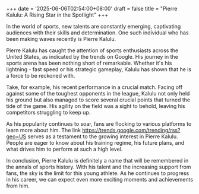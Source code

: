 +++
date = '2025-06-06T02:54:00+08:00'
draft = false
title = "Pierre Kalulu: A Rising Star in the Spotlight"
+++

In the world of sports, new talents are constantly emerging, captivating audiences with their skills and determination. One such individual who has been making waves recently is Pierre Kalulu. 

Pierre Kalulu has caught the attention of sports enthusiasts across the United States, as indicated by the trends on Google. His journey in the sports arena has been nothing short of remarkable. Whether it's his lightning - fast speed or his strategic gameplay, Kalulu has shown that he is a force to be reckoned with. 

Take, for example, his recent performance in a crucial match. Facing off against some of the toughest opponents in the league, Kalulu not only held his ground but also managed to score several crucial points that turned the tide of the game. His agility on the field was a sight to behold, leaving his competitors struggling to keep up. 

As his popularity continues to soar, fans are flocking to various platforms to learn more about him. The link https://trends.google.com/trending/rss?geo=US serves as a testament to the growing interest in Pierre Kalulu. People are eager to know about his training regime, his future plans, and what drives him to perform at such a high level. 

In conclusion, Pierre Kalulu is definitely a name that will be remembered in the annals of sports history. With his talent and the increasing support from fans, the sky is the limit for this young athlete. As he continues to progress in his career, we can expect even more exciting moments and achievements from him.